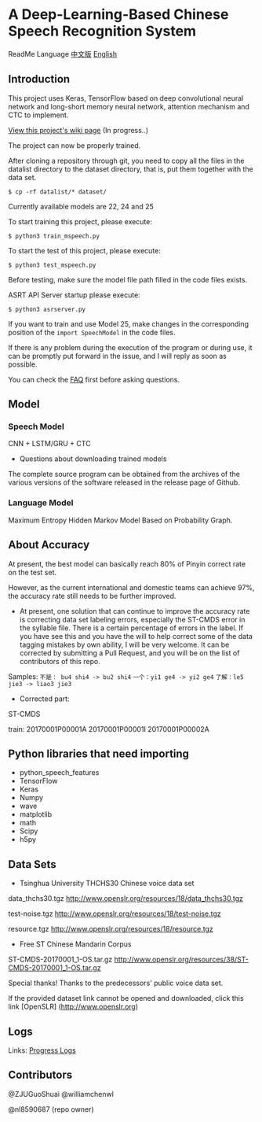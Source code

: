 # A Deep-Learning-Based Chinese Speech Recognition System

ReadMe Language [中文版](https://github.com/nl8590687/ASRT_SpeechRecognition/blob/master/README.md) [English](https://github.com/nl8590687/ASRT_SpeechRecognition/blob/master/README_EN.md) 

## Introduction

This project uses Keras, TensorFlow based on deep convolutional neural network and long-short memory neural network, attention mechanism and CTC to implement.

[View this project's wiki page](https://github.com/nl8590687/ASRT_SpeechRecognition/wiki) (In progress..)

The project can now be properly trained.

After cloning a repository through git, you need to copy all the files in the datalist directory to the dataset directory, that is, put them together with the data set.

```shell
$ cp -rf datalist/* dataset/
```

Currently available models are 22, 24 and 25

To start training this project, please execute:
```shell
$ python3 train_mspeech.py
```
To start the test of this project, please execute:
```shell
$ python3 test_mspeech.py
```
Before testing, make sure the model file path filled in the code files exists.

ASRT API Server startup please execute:
```shell
$ python3 asrserver.py
```

If you want to train and use Model 25, make changes in the corresponding position of the `import SpeechModel` in the code files.

If there is any problem during the execution of the program or during use, it can be promptly put forward in the issue, and I will reply as soon as possible.

You can check the [FAQ](https://github.com/nl8590687/ASRT_SpeechRecognition/wiki/issues) first before asking questions.

## Model

### Speech Model

CNN + LSTM/GRU + CTC

* Questions about downloading trained models

The complete source program can be obtained from the archives of the various versions of the software released in the release page of Github.

### Language Model 

Maximum Entropy Hidden Markov Model Based on Probability Graph. 

## About Accuracy

At present, the best model can basically reach 80% of Pinyin correct rate on the test set. 

However, as the current international and domestic teams can achieve 97%, the accuracy rate still needs to be further improved. 

* At present, one solution that can continue to improve the accuracy rate is correcting data set labeling errors, especially the ST-CMDS error in the syllable file. There is a certain percentage of errors in the label. If you have see this and you have the will to help correct some of the data tagging mistakes by own ability, I will be very welcome. It can be corrected by submitting a Pull Request, and you will be on the list of contributors of this repo.

Samples: `不是： bu4 shi4 -> bu2 shi4` `一个：yi1 ge4 -> yi2 ge4` `了解：le5 jie3 -> liao3 jie3`

* Corrected part:

ST-CMDS

train:  20170001P00001A    20170001P00001I    20170001P00002A

## Python libraries that need importing

* python_speech_features
* TensorFlow
* Keras
* Numpy
* wave
* matplotlib
* math
* Scipy
* h5py

## Data Sets 
* Tsinghua University THCHS30 Chinese voice data set

data_thchs30.tgz 
<http://www.openslr.org/resources/18/data_thchs30.tgz>

test-noise.tgz 
<http://www.openslr.org/resources/18/test-noise.tgz>

resource.tgz 
<http://www.openslr.org/resources/18/resource.tgz>

* Free ST Chinese Mandarin Corpus

ST-CMDS-20170001_1-OS.tar.gz 
<http://www.openslr.org/resources/38/ST-CMDS-20170001_1-OS.tar.gz>

Special thanks! Thanks to the predecessors' public voice data set. 

If the provided dataset link cannot be opened and downloaded, click this link [OpenSLR] (http://www.openslr.org)

## Logs

Links: [Progress Logs](https://github.com/nl8590687/ASRT_SpeechRecognition/blob/master/log.md)

## Contributors
@ZJUGuoShuai @williamchenwl

@nl8590687 (repo owner)